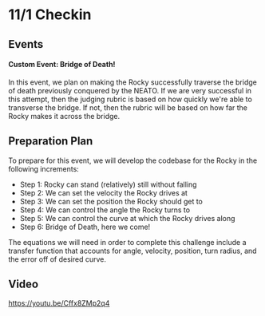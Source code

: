 # 11/1 Checkin

## Events
#### Custom Event: Bridge of Death!
In this event, we plan on making the Rocky successfully traverse the bridge of death previously conquered by the NEATO.
If we are very successful in this attempt, then the judging rubric is based on how quickly we're able to transverse the bridge. If not, then the rubric will be based on how far the Rocky makes it across the bridge.

## Preparation Plan
To prepare for this event, we will develop the codebase for the Rocky in the following increments:
+ Step 1: Rocky can stand (relatively) still without falling
+ Step 2: We can set the velocity the Rocky drives at
+ Step 3: We can set the position the Rocky should get to
+ Step 4: We can control the angle the Rocky turns to
+ Step 5: We can control the curve at which the Rocky drives along
+ Step 6: Bridge of Death, here we come!

The equations we will need in order to complete this challenge include a transfer function that accounts for angle, velocity, position, turn radius, and the error off of desired curve.  

## Video
https://youtu.be/Cffx8ZMp2q4
